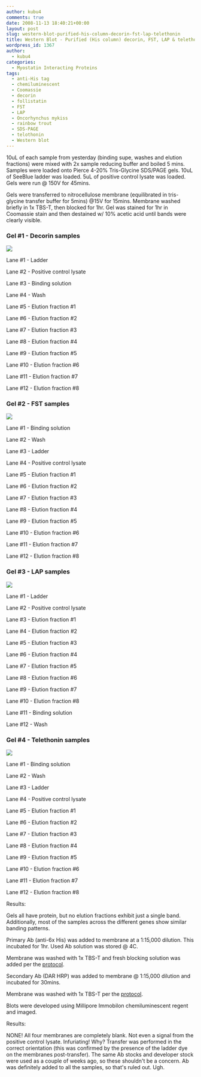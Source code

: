 ```yaml
---
author: kubu4
comments: true
date: 2008-11-13 18:40:21+00:00
layout: post
slug: western-blot-purified-his-column-decorin-fst-lap-telethonin
title: Western Blot - Purified (His column) decorin, FST, LAP & telethonin
wordpress_id: 1367
author:
  - kubu4
categories:
  - Myostatin Interacting Proteins
tags:
  - anti-His tag
  - chemiluminescent
  - Coomassie
  - decorin
  - follistatin
  - FST
  - LAP
  - Oncorhynchus mykiss
  - rainbow trout
  - SDS-PAGE
  - telothonin
  - Western blot
---
```


10uL of each sample from yesterday (binding supe, washes and elution fractions) were mixed with 2x sample reducing buffer and boiled 5 mins. Samples were loaded onto Pierce 4-20% Tris-Glycine SDS/PAGE gels. 10uL of SeeBlue ladder was loaded. 5uL of positive control lysate was loaded. Gels were run @ 150V for 45mins.

Gels were transferred to nitrocellulose membrane (equilibrated in tris-glycine transfer buffer for 5mins) @15V for 15mins. Membrane washed briefly in 1x TBS-T, then blocked for 1hr. Gel was stained for 1hr in Coomassie stain and then destained w/ 10% acetic acid until bands were clearly visible.



### Gel #1 - Decorin samples



![](https://eagle.fish.washington.edu/Arabidopsis/SDS-PAGE/20081114-01.JPG)

Lane #1 - Ladder

Lane #2 - Positive control lysate

Lane #3 - Binding solution

Lane #4 - Wash

Lane #5 - Elution fraction #1

Lane #6 - Elution fraction #2

Lane #7 - Elution fraction #3

Lane #8 - Elution fraction #4

Lane #9 - Elution fraction #5

Lane #10 - Elution fraction #6

Lane #11 - Elution fraction #7

Lane #12 - Elution fraction #8





### Gel #2 - FST samples



![](https://eagle.fish.washington.edu/Arabidopsis/SDS-PAGE/20081114-02.JPG)

Lane #1 - Binding solution

Lane #2 - Wash

Lane #3 - Ladder

Lane #4 - Positive control lysate

Lane #5 - Elution fraction #1

Lane #6 - Elution fraction #2

Lane #7 - Elution fraction #3

Lane #8 - Elution fraction #4

Lane #9 - Elution fraction #5

Lane #10 - Elution fraction #6

Lane #11 - Elution fraction #7

Lane #12 - Elution fraction #8





### Gel #3 - LAP samples



![](https://eagle.fish.washington.edu/Arabidopsis/SDS-PAGE/20081114-03.JPG)

Lane #1 - Ladder

Lane #2 - Positive control lysate

Lane #3 - Elution fraction #1

Lane #4 - Elution fraction #2

Lane #5 - Elution fraction #3

Lane #6 - Elution fraction #4

Lane #7 - Elution fraction #5

Lane #8 - Elution fraction #6

Lane #9 - Elution fraction #7

Lane #10 - Elution fraction #8

Lane #11 - Binding solution

Lane #12 - Wash





### Gel #4 - Telethonin samples



![](https://eagle.fish.washington.edu/Arabidopsis/SDS-PAGE/20081114-04.JPG)

Lane #1 - Binding solution

Lane #2 - Wash

Lane #3 - Ladder

Lane #4 - Positive control lysate

Lane #5 - Elution fraction #1

Lane #6 - Elution fraction #2

Lane #7 - Elution fraction #3

Lane #8 - Elution fraction #4

Lane #9 - Elution fraction #5

Lane #10 - Elution fraction #6

Lane #11 - Elution fraction #7

Lane #12 - Elution fraction #8



Results:

Gels all have protein, but no elution fractions exhibit just a single band. Additionally, most of the samples across the different genes show similar banding patterns.







Primary Ab (anti-6x His) was added to membrane at a 1:15,000 dilution. This incubated for 1hr. Used Ab solution was stored @ 4C.

Membrane was washed with 1x TBS-T and fresh blocking solution was added per the [protocol](/protocol#tocWestern).

Secondary Ab (DAR HRP) was added to membrane @ 1:15,000 dilution and incubated for 30mins.

Membrane was washed with 1x TBS-T per the [protocol](/protocol#tocWestern).

Blots were developed using Millipore Immobilon chemiluminescent regent and imaged.



Results:

NONE! All four membranes are completely blank. Not even a signal from the positive control lysate. Infuriating! Why? Transfer was performed in the correct orientation (this was confirmed by the presence of the ladder dye on the membranes post-transfer). The same Ab stocks and developer stock were used as a couple of weeks ago, so these shouldn't be a concern. Ab was definitely added to all the samples, so that's ruled out. Ugh.

